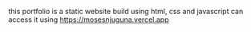 this portfolio is a static website build using html, css and javascript
can access it using https://mosesnjuguna.vercel.app
